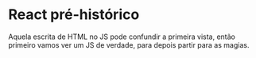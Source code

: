 # React pré-histórico

Aquela escrita de HTML no JS pode confundir a primeira vista, então primeiro vamos ver um JS de verdade, para depois partir para as magias.
